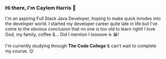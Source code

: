 ### Hi there, I'm Caylem Harris 👋

I'm an aspiring Full Stack Java Developer, hoping to make quick inrodes into the developer world. I started my developer career quite late in life but I've come to the obvious conclusion that no one is too old to learn right! I love God, my family, coffee &... Did I mention I loooove :coffee: :grin:!

I'm currently studying through **The Code College** & can't wait to complete my course. :wink:
<!--
**caylemh/caylemh** is a ✨ _special_ ✨ repository because its `README.md` (this file) appears on your GitHub profile.

Here are some ideas to get you started:

- 🔭 I’m currently working on ...
- 🌱 I’m currently learning ...
- 👯 I’m looking to collaborate on ...
- 🤔 I’m looking for help with ...
- 💬 Ask me about ...
- 📫 How to reach me: ...
- 😄 Pronouns: ...
- ⚡ Fun fact: ...
-->
